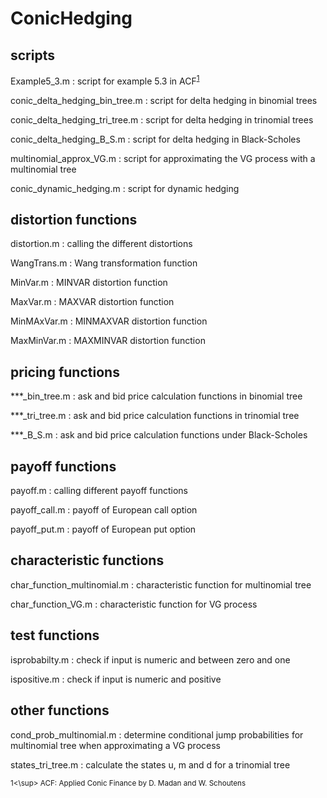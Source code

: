 ConicHedging
============

## scripts

Example5_3.m : script for example 5.3 in ACF<sup>[1](#myfootnote1)</sup>

conic_delta_hedging_bin_tree.m : script for delta hedging in binomial trees

conic_delta_hedging_tri_tree.m : script for delta hedging in trinomial trees

conic_delta_hedging_B_S.m : script for delta hedging in Black-Scholes

multinomial_approx_VG.m : script for approximating the VG process with a multinomial tree

conic_dynamic_hedging.m : script for dynamic hedging 

## distortion functions

distortion.m : calling the different distortions

WangTrans.m : Wang transformation function

MinVar.m    : MINVAR distortion function

MaxVar.m    : MAXVAR distortion function

MinMAxVar.m : MINMAXVAR distortion function

MaxMinVar.m : MAXMINVAR distortion function 

## pricing functions

***_bin_tree.m : ask and bid price calculation functions in binomial tree

***_tri_tree.m : ask and bid price calculation functions in trinomial tree

***_B_S.m : ask and bid price calculation functions under Black-Scholes

## payoff functions

payoff.m : calling different payoff functions

payoff_call.m : payoff of European call option

payoff_put.m : payoff of European put option

## characteristic functions

char_function_multinomial.m : characteristic function for multinomial tree

char_function_VG.m : characteristic function for VG process

## test functions

isprobabilty.m : check if input is  numeric and between zero and one

ispositive.m : check if input is  numeric and positive

## other functions

cond_prob_multinomial.m : determine conditional jump probabilities for multinomial tree when approximating a VG process

states_tri_tree.m : calculate the states u, m and d for a trinomial tree

<sup><a name="myfootnote1">1</a><\sup> ACF: Applied Conic Finance by D. Madan and W. Schoutens 
